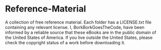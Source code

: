 # Reference-Material
A collection of free reference material. Each folder has a LICENSE.txt file containing any relevant license. I, BorkBorkGoesTheCode, have been informed by a reliable source that these eBooks are in the public domain of the United States of America. If you live outside the United States, please check the copyright status of a work before downloading it.
